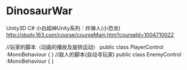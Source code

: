 # DinosaurWar

Unity3D C#
小白超神Unity系列：炸弹人(小恐龙)
http://study.163.com/course/courseMain.htm?courseId=1004710022


//玩家的脚本（动画的播放及旋转运动）
public class PlayerControl :MonoBehaviour
{
}
//敌人的脚本(自动寻玩家)
public class EnemyControl :MonoBehaviour
{
}



